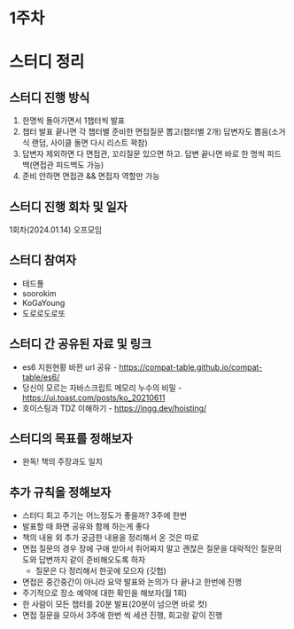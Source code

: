 # 1주차

# 스터디 정리

## 스터디 진행 방식

1. 한명씩 돌아가면서 1챕터씩 발표
2. 챕터 발표 끝나면 각 챕터별 준비한 면접질문 뽑고(챕터별 2개) 답변자도 뽑음(소거식 랜덤, 사이클 돌면 다시 리스트 꽉참)
3. 답변자 제외하면 다 면접관, 꼬리질문 있으면 하고. 답변 끝나면 바로 한 명씩 피드백(면접관 피드백도 가능)
4. 준비 안하면 면접관 && 면접자 역할만 가능

## 스터디 진행 회차 및 일자

1회차(2024.01.14) 오프모임

## 스터디 참여자

- 테드풀
- soorokim
- KoGaYoung
- 도로로도로또

## 스터디 간 공유된 자료 및 링크

- es6 지원현황 바뀐 url 공유 - https://compat-table.github.io/compat-table/es6/
- 당신이 모르는 자바스크립트 메모리 누수의 비밀 - https://ui.toast.com/posts/ko_20210611
- 호이스팅과 TDZ 이해하기 - https://ingg.dev/hoisting/

## 스터디의 목표를 정해보자

- 완독! 책의 주장과도 일치

## 추가 규칙을 정해보자

- 스터디 회고 주기는 어느정도가 좋을까? 3주에 한번
- 발표할 때 화면 공유와 함께 하는게 좋다
- 책의 내용 외 추가 궁금한 내용을 정리해서 온 것은 따로
- 면접 질문의 경우 장에 구애 받아서 쥐어짜지 말고 괜찮은 질문을 대략적인 질문의도와 답변까지 같이 준비해오도록 하자
  - 질문은 다 정리해서 한곳에 모으자 (깃헙)
- 면접은 중간중간이 아니라 요약 발표와 논의가 다 끝나고 한번에 진행
- 주기적으로 장소 예약에 대한 확인을 해보자(월 1회)
- 한 사람이 모든 챕터를 20분 발표(20분이 넘으면 바로 컷)
- 면접 질문을 모아서 3주에 한번 씩 세션 진행, 회고랑 같이 진행
